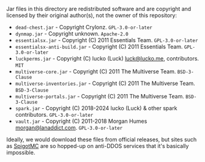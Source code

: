 Jar files in this directory are redistributed software and are copyright and
licensed by their original author(s), not the owner of this repository:

* `dead-chest.jar` - Copyright Crylonz. `GPL-3.0-or-later`
* `dynmap.jar` - Copyright unknown. `Apache-2.0`
* `essentialsx.jar` - Copyright (C) 2011  Essentials Team. `GPL-3.0-or-later`
* `essentialsx-anti-build.jar` - Copyright (C) 2011  Essentials Team.
  `GPL-3.0-or-later`
* `luckperms.jar` - Copyright (C) lucko (Luck) <luck@lucko.me>, contributors.
  `MIT`
* `multiverse-core.jar` - Copyright (C) 2011 The Multiverse Team. `BSD-3-Clause`
* `multiverse-inventories.jar` - Copyright (C) 2011 The Multiverse Team.
  `BSD-3-Clause`
* `multiverse-portals.jar` - Copyright (C) 2011 The Multiverse Team.
  `BSD-3-Clause`
* `spark.jar` - Copyright (C) 2018-2024 lucko (Luck) & other spark
  contributors. `GPL-3.0-or-later`
* `vault.jar` - Copyright (C) 2011-2018 Morgan Humes <morgan@lanaddict.com>.
  `GPL-3.0-or-later`

Ideally, we would download these files from official releases, but sites
such as [SpigotMC](https://www.spigotmc.org/) are so hopped-up on anti-DDOS
services that it's basically impossible.
